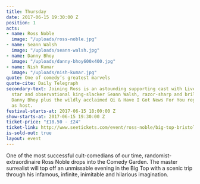 ```yaml
---
title: Thursday
date: 2017-06-15 19:30:00 Z
position: 1
acts:
- name: Ross Noble
  image: "/uploads/ross-noble.jpg"
- name: Seann Walsh
  image: "/uploads/seann-walsh.jpg"
- name: Danny Bhoy
  image: "/uploads/danny-bhoy600x400.jpg"
- name: Nish Kumar
  image: "/uploads/nish-kumar.jpg"
quote: One of comedy’s greatest marvels
quote-cite: Daily Telegraph
secondary-text: Joining Ross is an astounding supporting cast with Live At The Apollo
  star and observational king-slacker Seann Walsh, razor-sharp and brilliantly original
  Danny Bhoy plus the wildly acclaimed Qi & Have I Got News For You regular Nish Kumar
  as host.
festival-starts-at: 2017-06-15 18:00:00 Z
show-starts-at: 2017-06-15 19:30:00 Z
ticket-price: "£18.50 - £24"
ticket-link: http://www.seetickets.com/event/ross-noble/big-top-bristol-comedy-garden/1079394/
is-sold-out: true
layout: event
---
```


One of the most successful cult-comedians of our time, randomist-extraordinaire Ross Noble drops into the Comedy Garden. The master surrealist will top off an unmissable evening in the Big Top with a scenic trip through his infamous, infinite, inimitable and hilarious imagination. 